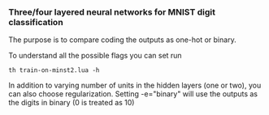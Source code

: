 ### Three/four layered neural networks for MNIST digit classification

The purpose is to compare coding the outputs as one-hot or binary. 

To understand all the possible flags you can set run 

``
th train-on-minst2.lua -h
``

In addition to varying number of units in the hidden layers (one or two), you
can also choose regularization. Setting -e="binary" will use the outputs as the
digits in binary (0 is treated as 10)
